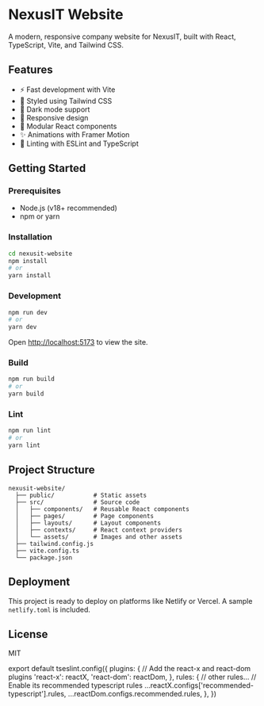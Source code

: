 
# NexusIT Website

A modern, responsive company website for NexusIT, built with React, TypeScript, Vite, and Tailwind CSS.

## Features

- ⚡ Fast development with Vite
- 🎨 Styled using Tailwind CSS
- 🌙 Dark mode support
- 📱 Responsive design
- 🧩 Modular React components
- ✨ Animations with Framer Motion
- 📝 Linting with ESLint and TypeScript

## Getting Started

### Prerequisites

- Node.js (v18+ recommended)
- npm or yarn

### Installation

```bash
cd nexusit-website
npm install
# or
yarn install
```

### Development

```bash
npm run dev
# or
yarn dev
```

Open [http://localhost:5173](http://localhost:5173) to view the site.

### Build

```bash
npm run build
# or
yarn build
```

### Lint

```bash
npm run lint
# or
yarn lint
```

## Project Structure

```
nexusit-website/
  ├── public/           # Static assets
  ├── src/              # Source code
  │   ├── components/   # Reusable React components
  │   ├── pages/        # Page components
  │   ├── layouts/      # Layout components
  │   ├── contexts/     # React context providers
  │   └── assets/       # Images and other assets
  ├── tailwind.config.js
  ├── vite.config.ts
  └── package.json
```

## Deployment

This project is ready to deploy on platforms like Netlify or Vercel. A sample `netlify.toml` is included.

## License

MIT

export default tseslint.config({
  plugins: {
    // Add the react-x and react-dom plugins
    'react-x': reactX,
    'react-dom': reactDom,
  },
  rules: {
    // other rules...
    // Enable its recommended typescript rules
    ...reactX.configs['recommended-typescript'].rules,
    ...reactDom.configs.recommended.rules,
  },
})
```
